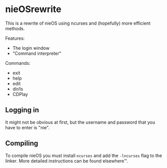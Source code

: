 # nieOSrewrite

This is a rewrite of nieOS using ncurses and (hopefully) more efficient methods.

Features:
  - The login window
  - "Command interpreter"
  
Commands:
  - exit
  - help
  - edit
  - dir/ls
  - CDPlay

## Logging in
It might not be obvious at first, but the username and password that you have to enter is "nie".

## Compiling

To compile nieOS you must install `ncurses` and add the `-lncurses` flag to the linker. More detailed instructions can be found elsewhere™️.
